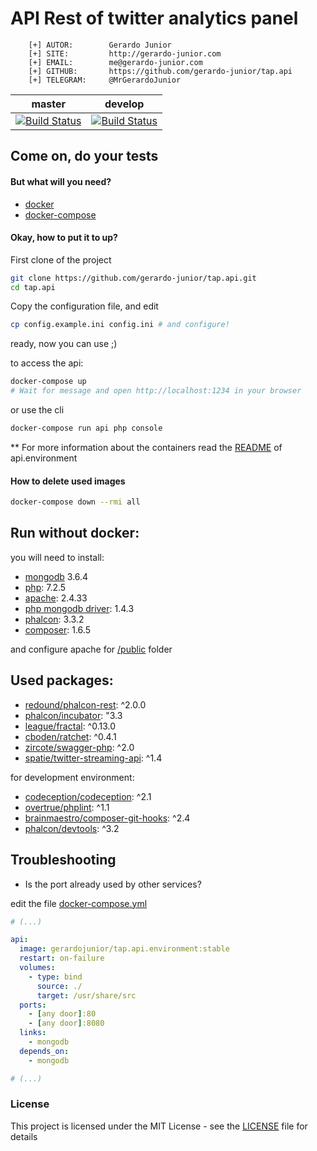 # API Rest of twitter analytics panel


```
    [+] AUTOR:        Gerardo Junior
    [+] SITE:         http://gerardo-junior.com
    [+] EMAIL:        me@gerardo-junior.com
    [+] GITHUB:       https://github.com/gerardo-junior/tap.api
    [+] TELEGRAM:     @MrGerardoJunior
```

| master  | develop  |
| :------------: | :------------: |
| [![Build Status](https://api.travis-ci.org/gerardo-junior/TAP.api.svg?branch=master)](https://travis-ci.org/gerardo-junior/TAP.api)  |  [![Build Status](https://api.travis-ci.org/gerardo-junior/TAP.api.svg?branch=develop)](https://travis-ci.org/gerardo-junior/TAP.api) |

## Come on, do your tests

#### But what will you need?

- [docker](https://docs.docker.com/install/)
- [docker-compose](https://docs.docker.com/compose/)

#### Okay, how to put it to up?

First clone of the project
```bash
git clone https://github.com/gerardo-junior/tap.api.git
cd tap.api
```


Copy the configuration file, and edit
```bash
cp config.example.ini config.ini # and configure!
```


ready, now you can use ;)

to access the api:
```bash
docker-compose up
# Wait for message and open http://localhost:1234 in your browser
```

or use the cli
```bash
docker-compose run api php console
```

** For more information about the containers read the [README](http://github.com/gerardo-junior/TAP.api.environment) of api.environment

#### How to delete used images

```bash
docker-compose down --rmi all
```


## Run without docker:

you will need to install:

- [mongodb](https://www.mongodb.com/) 3.6.4
- [php](https://php.net): 7.2.5 
- [apache](https://www.apache.org/): 2.4.33
- [php mongodb driver](https://docs.mongodb.com/ecosystem/drivers/php/): 1.4.3
- [phalcon](https://phalconphp.com/): 3.3.2
- [composer](https://getcomposer.org/): 1.6.5

and configure apache for [/public](/public) folder

## Used packages:

- [redound/phalcon-rest](https://packagist.org/packages/redound/phalcon-rest): ^2.0.0
- [phalcon/incubator](https://packagist.org/packages/phalcon/incubator): "3.3
- [league/fractal](https://packagist.org/packages/league/fractal): ^0.13.0
- [cboden/ratchet](https://packagist.org/packages/cboden/ratchet): ^0.4.1
- [zircote/swagger-php](https://packagist.org/packages/zircote/swagger-php): ^2.0
- [spatie/twitter-streaming-api](https://packagist.org/packages/spatie/twitter-streaming-api): ^1.4

for development environment:

- [codeception/codeception](https://packagist.org/packages/codeception/codeception): ^2.1
- [overtrue/phplint](https://packagist.org/packages/overtrue/phplint): ^1.1
- [brainmaestro/composer-git-hooks](https://packagist.org/packages/brainmaestro/composer-git-hooks): ^2.4
- [phalcon/devtools](https://packagist.org/packages/phalcon/devtools): ^3.2

## Troubleshooting

- Is the port already used by other services?

edit the file [docker-compose.yml](docker-compose.yml)
```yml
# (...)

api: 
  image: gerardojunior/tap.api.environment:stable
  restart: on-failure
  volumes:
    - type: bind
      source: ./
      target: /usr/share/src
  ports:
    - [any door]:80
    - [any door]:8080
  links:
    - mongodb
  depends_on:
    - mongodb

# (...)
```

### License  
This project is licensed under the MIT License - see the [LICENSE](LICENSE) file for details
